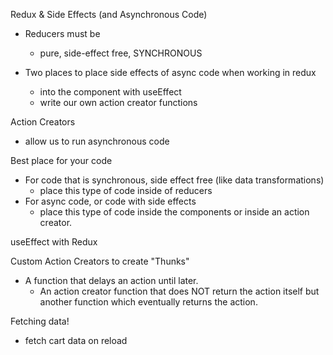 Redux & Side Effects (and Asynchronous Code)

- Reducers must be 
  - pure, side-effect free, SYNCHRONOUS

- Two places to place side effects of async code when working in redux 
  - into the component with useEffect
  - write our own action creator functions 

Action Creators 
- allow us to run asynchronous code 

Best place for your code 
- For code that is synchronous, side effect free (like data transformations)
  - place this type of code inside of reducers 
- For async code, or code with side effects 
  - place this type of code inside the components or inside an action creator.

useEffect with Redux

Custom Action Creators to create "Thunks"
- A function that delays an action until later.
  - An action creator function that does NOT return the action itself but another function which eventually returns the action. 

Fetching data! 
- fetch cart data on reload 